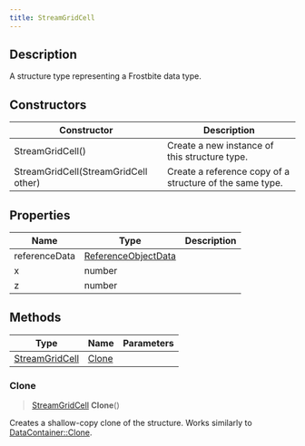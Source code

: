 ```yaml
---
title: StreamGridCell
---
```

## Description

A structure type representing a Frostbite data type.

## Constructors

| Constructor                          | Description                                              |
| ------------------------------------ | -------------------------------------------------------- |
| StreamGridCell()                     | Create a new instance of this structure type.            |
| StreamGridCell(StreamGridCell other) | Create a reference copy of a structure of the same type. |

## Properties

| Name          | Type                                       | Description |
| ------------- | ------------------------------------------ | ----------- |
| referenceData | [ReferenceObjectData](/vext/ref/fb/referenceobjectdata/) |             |
| x             | number                                     |             |
| z             | number                                     |             |

## Methods

| Type                             | Name            | Parameters |
| -------------------------------- | --------------- | ---------- |
| [StreamGridCell](/vext/ref/fb/streamgridcell/) | [Clone](#clone) |            |

### Clone

> [StreamGridCell](/vext/ref/fb/streamgridcell/) **Clone**()

Creates a shallow-copy clone of the structure. Works similarly to [DataContainer::Clone](/vext/ref/shared/class/datacontainer#clone).
